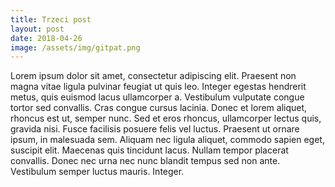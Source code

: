 ```yaml
---
title: Trzeci post
layout: post
date: 2018-04-26
image: /assets/img/gitpat.png
---
```


Lorem ipsum dolor sit amet, consectetur adipiscing elit. Praesent non magna vitae ligula pulvinar feugiat ut quis leo. Integer egestas hendrerit metus, quis euismod lacus ullamcorper a. Vestibulum vulputate congue tortor sed convallis. Cras congue cursus lacinia. Donec et lorem aliquet, rhoncus est ut, semper nunc. <!--more--> Sed et eros rhoncus, ullamcorper lectus quis, gravida nisi. Fusce facilisis posuere felis vel luctus. Praesent ut ornare ipsum, in malesuada sem. Aliquam nec ligula aliquet, commodo sapien eget, suscipit elit. Maecenas quis tincidunt lacus. Nullam tempor placerat convallis. Donec nec urna nec nunc blandit tempus sed non ante. Vestibulum semper luctus mauris. Integer.
